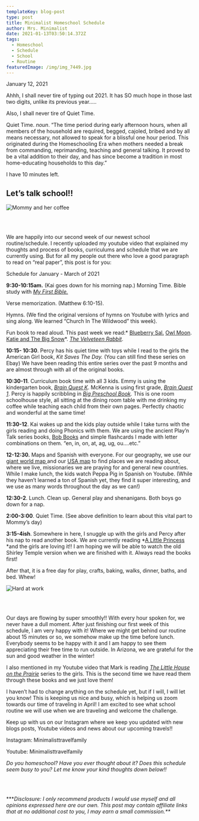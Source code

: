 ```yaml
---
templateKey: blog-post
type: post
title: Minimalist Homeschool Schedule
author: Mrs. Minimalist
date: 2021-01-13T03:50:14.372Z
tags:
  - Homeschool
  - Schedule
  - School
  - Routine
featuredImage: /img/img_7449.jpg
---
```



January 12, 2021

Ahhh, I shall never tire of typing out 2021. It has SO much hope in those last two digits, unlike its previous year…..



Also, I shall never tire of Quiet Time.

Quiet Time. *noun*. “The time period during early afternoon hours, when all members of the household are required, begged, cajoled, bribed and by all means necessary, not allowed to speak for a blissful one hour period.  This originated during the Homeschooling Era when mothers needed a break from commanding, reprimanding, teaching and general talking. It proved to be a vital addition to their day, and has since become a tradition in most home-educating households to this day.”



I have 10 minutes left.



## Let’s talk school!!

![Mommy and her coffee](/img/img_7451.jpg "Mommy and her coffee")

<br/> <br/>

We are happily into our second week of our newest school routine/schedule. I recently uploaded my youtube video that explained my thoughts and process of books, curriculums and schedule that we are currently using. But for all my people out there who love a good paragraph to read on “real paper”, this post is for you:



Schedule for January - March of 2021



**9:30-10:15am.** (Kai goes down for his morning nap.) Morning Time. Bible study with *[My First Bible.](https://amzn.to/3i9bSxx)*

Verse memorization. (Matthew 6:10-15).

Hymns. (We find the original versions of hymns on Youtube with lyrics and sing along. We learned “Church In The Wildwood” this week).

Fun book to read aloud. This past week we read:* [Blueberry Sal.](https://amzn.to/39H02XF) [Owl Moon](https://amzn.to/2MYXlZI). [Katie and The Big Snow](https://amzn.to/2Xy1C8v)*. *[The Velveteen Rabbit](https://amzn.to/3slUudh)*.



**10:15- 10:30**. Percy has his quiet time with toys while I read to the girls the American Girl book, *Kit Saves The Day.* (You can still find these series on Ebay) We have been reading this entire series over the past 9 months and are almost through with all of the original books.



**10:30-11**. Curriculum book time with all 3 kids. Emmy is using the kindergarten book, *[Brain Quest K](https://amzn.to/2LuY8kH)*. McKenna is using first grade, *[Brain Quest 1](https://amzn.to/3shTeYN)*. Percy is happily scribbling in *[Big Preschool Book](https://amzn.to/3bz8o6b).* This is one room schoolhouse style, all sitting at the dining room table with me drinking my coffee while teaching each child from their own pages. Perfectly chaotic and wonderful at the same time!



**11:30-12**. Kai wakes up and the kids play outside while I take turns with the girls reading and doing Phonics with them. We are using the ancient Play’n Talk series books, [Bob Books](https://amzn.to/35AJzTD) and simple flashcards I made with letter combinations on them. “en, in, on, at, ag, ug, ou….etc.”



**12-12:30.** Maps and Spanish with everyone. For our geography, we use our [giant world map ](https://amzn.to/2LLsEXm)and our [USA map](https://amzn.to/38IKtzr) to find places we are reading about, where we live, missionaries we are praying for and general new countries. While I make lunch, the kids watch Peppa Pig in Spanish on Youtube. (While they haven’t learned a ton of Spanish yet, they find it super interesting, and we use as many words throughout the day as we can!)



**12:30-2**. Lunch. Clean up. General play and shenanigans. Both boys go down for a nap.



**2:00-3:00**. Quiet Time. (See above definition to learn about this vital part to Mommy’s day)



**3:15-4ish**. Somewhere in here, I snuggle up with the girls and Percy after his nap to read another book. We are currently reading *[A Little Princess ](https://amzn.to/3oGsGOP)*and the girls are loving it!! I am hoping we will be able to watch the old Shirley Temple version when we are finished with it. Always read the books first!



After that, it is a free day for play, crafts, baking, walks, dinner, baths, and bed. Whew!

![Hard at work](/img/img_7447.jpg "School time!")

<br/> <br/> 

Our days are flowing by super smoothly!! With every hour spoken for, we never have a dull moment. After just finishing our first week of this schedule, I am very happy with it! Where we might get behind our routine about 15 minutes or so, we somehow make up the time before lunch. Everybody seems to be happy with it and I am happy to see them appreciating their free time to run outside. In Arizona, we are grateful for the sun and good weather in the winter!



I also mentioned in my Youtube video that Mark is reading *[The Little House on the Prairie](https://amzn.to/3bAKrv8)* series to the girls. This is the second time we have read them through these books and we just love them!



I haven’t had to change anything on the schedule yet, but if I will, I will let you know! This is keeping us nice and busy, which is helping us zoom towards our time of traveling in April! I am excited to see what school routine we will use when we are traveling and welcome the challenge.



Keep up with us on our Instagram where we keep you updated with new blogs posts, Youtube videos and news about our upcoming travels!!



Instagram: Minimalisttravelfamily

Youtube: Minimalisttravelfamily



*Do you homeschool? Have you ever thought about it? Does this schedule seem busy to you? Let me know your kind thoughts down below!!*

<br/> <br/> 

*\*\**Disclosure: I only recommend products I would use myself and all opinions expressed here are our own. This post may contain affiliate links that at no additional cost to you, I may earn a small commission.\*\**
